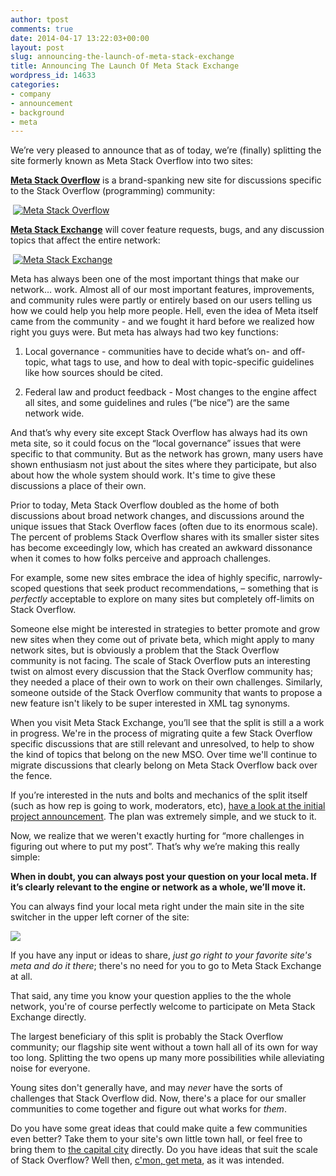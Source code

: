 ```yaml
---
author: tpost
comments: true
date: 2014-04-17 13:22:03+00:00
layout: post
slug: announcing-the-launch-of-meta-stack-exchange
title: Announcing The Launch Of Meta Stack Exchange
wordpress_id: 14633
categories:
- company
- announcement
- background
- meta
---
```


We’re very pleased to announce that as of today, we’re (finally) splitting the site formerly known as Meta Stack Overflow into two sites:

**[Meta Stack Overflow](http://meta.stackoverflow.com)** is a brand-spanking new site for discussions specific to the Stack Overflow (programming) community:


 [![Meta Stack Overflow](/blog/images/2014-04-17-announcing-the-launch-of-meta-stack-exchange/Meta-Stack-Overflow.png)](/blog/images/2014-04-17-announcing-the-launch-of-meta-stack-exchange/Meta-Stack-Overflow.png)


**[Meta Stack Exchange](http://meta.stackexchange.com)** will cover feature requests, bugs, and any discussion topics that affect the entire network:


 [![Meta Stack Exchange](/blog/images/2014-04-17-announcing-the-launch-of-meta-stack-exchange/Meta-Stack-Exchange.png)](/blog/images/2014-04-17-announcing-the-launch-of-meta-stack-exchange/Meta-Stack-Exchange.png)


Meta has always been one of the most important things that make our network… work. Almost all of our most important features, improvements, and community rules were partly or entirely based on our users telling us how we could help you help more people. Hell, even the idea of Meta itself came from the community - and we fought it hard before we realized how right you guys were. But meta has always had two key functions:



	
  1. Local governance - communities have to decide what’s on- and off- topic, what tags to use, and how to deal with topic-specific guidelines like how sources should be cited.

	
  2. Federal law and product feedback - Most changes to the engine affect all sites, and some guidelines and rules (“be nice”) are the same network wide.


And that’s why every site except Stack Overflow has always had its own meta site, so it could focus on the “local governance” issues that were specific to that community. But as the network has grown, many users have shown enthusiasm not just about the sites where they participate, but also about how the whole system should work. It's time to give these discussions a place of their own.

Prior to today, Meta Stack Overflow doubled as the home of both discussions about broad network changes, and discussions around the unique issues that Stack Overflow faces (often due to its enormous scale). The percent of problems Stack Overflow shares with its smaller sister sites has become exceedingly low, which has created an awkward dissonance when it comes to how folks perceive and approach challenges.

For example, some new sites embrace the idea of highly specific, narrowly-scoped questions that seek product recommendations, – something that is _perfectly_ acceptable to explore on many sites but completely off-limits on Stack Overflow.

Someone else might be interested in strategies to better promote and grow new sites when they come out of private beta, which might apply to many network sites, but is obviously a problem that the Stack Overflow community is not facing. The scale of Stack Overflow puts an interesting twist on almost every discussion that the Stack Overflow community has; they needed a place of their own to work on their own challenges. Similarly, someone outside of the Stack Overflow community that wants to propose a new feature isn't likely to be super interested in XML tag synonyms.

When you visit Meta Stack Exchange, you’ll see that the split is still a a work in progress. We're in the process of migrating quite a few Stack Overflow specific discussions that are still relevant and unresolved, to help to show the kind of topics that belong on the new MSO. Over time we'll continue to migrate discussions that clearly belong on Meta Stack Overflow back over the fence.

If you’re interested in the nuts and bolts and mechanics of the split itself (such as how rep is going to work, moderators, etc), [have a look at the initial project announcement](http://meta.stackexchange.com/questions/212631/stack-overflow-is-getting-a-place-of-its-own). The plan was extremely simple, and we stuck to it.

Now, we realize that we weren't exactly hurting for “more challenges in figuring out where to put my post”. That’s why we’re making this really simple:

**When in doubt, you can always post your question on your local meta. If it’s clearly relevant to the engine or network as a whole, we’ll move it.**

You can always find your local meta right under the main site in the site switcher in the upper left corner of the site:

![](http://i.stack.imgur.com/urV64.png)

If you have any input or ideas to share, _just go right to your favorite site's meta and do it there_; there's no need for you to go to Meta Stack Exchange at all.

That said, any time you know your question applies to the the whole network, you're of course perfectly welcome to participate on Meta Stack Exchange directly.

The largest beneficiary of this split is probably the Stack Overflow community; our flagship site went without a town hall all of its own for way too long. Splitting the two opens up many more possibilities while alleviating noise for everyone.

Young sites don't generally have, and may _never_ have the sorts of challenges that Stack Overflow did. Now, there's a place for our smaller communities to come together and figure out what works for _them_.

Do you have some great ideas that could make quite a few communities even better? Take them to your site's own little town hall, or feel free to bring them to [the capital city](http://meta.stackexchange.com) directly. Do you have ideas that suit the scale of Stack Overflow? Well then, [c'mon, get meta](http://blog.stackoverflow.com/2009/06/cmon-get-meta/), as it was intended.
